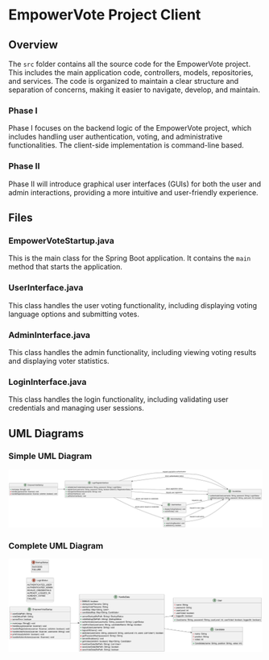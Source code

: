 # EmpowerVote Project Client

## Overview
The `src` folder contains all the source code for the EmpowerVote project. This includes the main application code, controllers, models, repositories, and services. The code is organized to maintain a clear structure and separation of concerns, making it easier to navigate, develop, and maintain.

### Phase I
Phase I focuses on the backend logic of the EmpowerVote project, which includes handling user authentication, voting, and administrative functionalities. The client-side implementation is command-line based.

### Phase II
Phase II will introduce graphical user interfaces (GUIs) for both the user and admin interactions, providing a more intuitive and user-friendly experience.

## Files

### EmpowerVoteStartup.java
This is the main class for the Spring Boot application. It contains the `main` method that starts the application.

### UserInterface.java
This class handles the user voting functionality, including displaying voting language options and submitting votes.

### AdminInterface.java
This class handles the admin functionality, including viewing voting results and displaying voter statistics.

### LoginInterface.java
This class handles the login functionality, including validating user credentials and managing user sessions.

## UML Diagrams

### Simple UML Diagram
![alt text](Empower.png)

### Complete UML Diagram
![alt text](uml.png)
